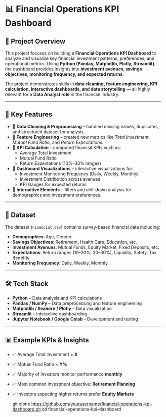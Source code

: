 # 📊 Financial Operations KPI Dashboard

## 📌 Project Overview
This project focuses on building a **Financial Operations KPI Dashboard** to analyze and visualize key financial investment patterns, preferences, and operational metrics. Using **Python (Pandas, Matplotlib, Plotly, Streamlit)**, the dashboard provides insights into **investment avenues, savings objectives, monitoring frequency, and expected returns**.  

The project demonstrates skills in **data cleaning, feature engineering, KPI calculation, interactive dashboards, and data storytelling** — all highly relevant for a **Data Analyst role** in the financial industry.  

---

## 🚀 Key Features
- 🔹 **Data Cleaning & Preprocessing** – handled missing values, duplicates, and structured dataset for analysis.  
- 🔹 **Feature Engineering** – created new metrics like *Total Investment*, *Mutual Fund Ratio*, and *Return Expectations*.  
- 🔹 **KPI Calculation** – computed financial KPIs such as:  
  - Average Total Investment  
  - Mutual Fund Ratio  
  - Return Expectations (10%–30% ranges)  
- 🔹 **Dashboard Visualizations** – interactive visualizations for:  
  - Investment Monitoring Frequency (Daily, Weekly, Monthly)  
  - Investment Distribution across avenues  
  - KPI Gauges for expected returns  
- 🔹 **Interactive Elements** – filters and drill-down analysis for demographics and investment preferences.  

---

## 📂 Dataset
The dataset (`Financial.csv`) contains survey-based financial data including:  

- **Demographics**: Age, Gender  
- **Savings Objectives**: Retirement, Health Care, Education, etc.  
- **Investment Avenues**: Mutual Funds, Equity Market, Fixed Deposits, etc.  
- **Expectations**: Return ranges (10–20%, 20–30%), Liquidity, Safety, Tax Benefits  
- **Monitoring Frequency**: Daily, Weekly, Monthly  

---

## 🛠️ Tech Stack
- **Python** – Data analysis and KPI calculations  
- **Pandas / NumPy** – Data preprocessing and feature engineering  
- **Matplotlib / Seaborn / Plotly** – Data visualization  
- **Streamlit** – Interactive dashboarding  
- **Jupyter Notebook / Google Colab** – Development and testing  

---

## 📊 Example KPIs & Insights
- ✅ Average Total Investment = **X**  
- ✅ Mutual Fund Ratio = **Y%**  
- ✅ Majority of investors monitor performance **monthly**  
- ✅ Most common investment objective: **Retirement Planning**  
- ✅ Investors expecting higher returns prefer **Equity Markets**  

   git clone https://github.com/yourusername/financial-operations-kpi-dashboard.git
   cd financial-operations-kpi-dashboard
